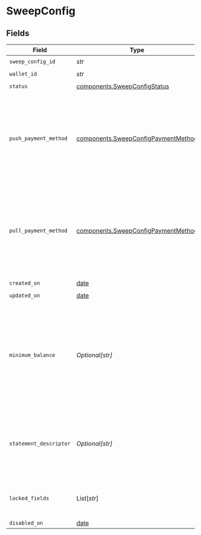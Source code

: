 # SweepConfig


## Fields

| Field                                                                                                                                                                                                                                                        | Type                                                                                                                                                                                                                                                         | Required                                                                                                                                                                                                                                                     | Description                                                                                                                                                                                                                                                  |
| ------------------------------------------------------------------------------------------------------------------------------------------------------------------------------------------------------------------------------------------------------------ | ------------------------------------------------------------------------------------------------------------------------------------------------------------------------------------------------------------------------------------------------------------ | ------------------------------------------------------------------------------------------------------------------------------------------------------------------------------------------------------------------------------------------------------------ | ------------------------------------------------------------------------------------------------------------------------------------------------------------------------------------------------------------------------------------------------------------ |
| `sweep_config_id`                                                                                                                                                                                                                                            | *str*                                                                                                                                                                                                                                                        | :heavy_check_mark:                                                                                                                                                                                                                                           | N/A                                                                                                                                                                                                                                                          |
| `wallet_id`                                                                                                                                                                                                                                                  | *str*                                                                                                                                                                                                                                                        | :heavy_check_mark:                                                                                                                                                                                                                                           | N/A                                                                                                                                                                                                                                                          |
| `status`                                                                                                                                                                                                                                                     | [components.SweepConfigStatus](../../models/components/sweepconfigstatus.md)                                                                                                                                                                                 | :heavy_check_mark:                                                                                                                                                                                                                                           | N/A                                                                                                                                                                                                                                                          |
| `push_payment_method`                                                                                                                                                                                                                                        | [components.SweepConfigPaymentMethod](../../models/components/sweepconfigpaymentmethod.md)                                                                                                                                                                   | :heavy_check_mark:                                                                                                                                                                                                                                           | The payment method used to push or pull funds to a bank account.<br/>The push payment method can only be ach-credit-standard or ach-credit-same-day. The pull payment method can only be ach-debit-fund.                                                     |
| `pull_payment_method`                                                                                                                                                                                                                                        | [components.SweepConfigPaymentMethod](../../models/components/sweepconfigpaymentmethod.md)                                                                                                                                                                   | :heavy_check_mark:                                                                                                                                                                                                                                           | The payment method used to push or pull funds to a bank account.<br/>The push payment method can only be ach-credit-standard or ach-credit-same-day. The pull payment method can only be ach-debit-fund.                                                     |
| `created_on`                                                                                                                                                                                                                                                 | [date](https://docs.python.org/3/library/datetime.html#date-objects)                                                                                                                                                                                         | :heavy_check_mark:                                                                                                                                                                                                                                           | N/A                                                                                                                                                                                                                                                          |
| `updated_on`                                                                                                                                                                                                                                                 | [date](https://docs.python.org/3/library/datetime.html#date-objects)                                                                                                                                                                                         | :heavy_check_mark:                                                                                                                                                                                                                                           | N/A                                                                                                                                                                                                                                                          |
| `minimum_balance`                                                                                                                                                                                                                                            | *Optional[str]*                                                                                                                                                                                                                                              | :heavy_minus_sign:                                                                                                                                                                                                                                           | An optional field to specify an amount to maintain in the wallet. This is a decimal-formatted numerical string that represents up to 2 decimal place precision. In USD for example, 12.34 is $12.34 and 0.99 is $0.99. If not supplied, the default is 0.00. |
| `statement_descriptor`                                                                                                                                                                                                                                       | *Optional[str]*                                                                                                                                                                                                                                              | :heavy_minus_sign:                                                                                                                                                                                                                                           | The text that appears on the banking statement. The default descriptor is a 10 character ID if an override is not set in the sweep configs statementDescriptor.                                                                                              |
| `locked_fields`                                                                                                                                                                                                                                              | List[*str*]                                                                                                                                                                                                                                                  | :heavy_minus_sign:                                                                                                                                                                                                                                           | An array of fields that are locked. To request updates, please contact Moov support.                                                                                                                                                                         |
| `disabled_on`                                                                                                                                                                                                                                                | [date](https://docs.python.org/3/library/datetime.html#date-objects)                                                                                                                                                                                         | :heavy_minus_sign:                                                                                                                                                                                                                                           | N/A                                                                                                                                                                                                                                                          |